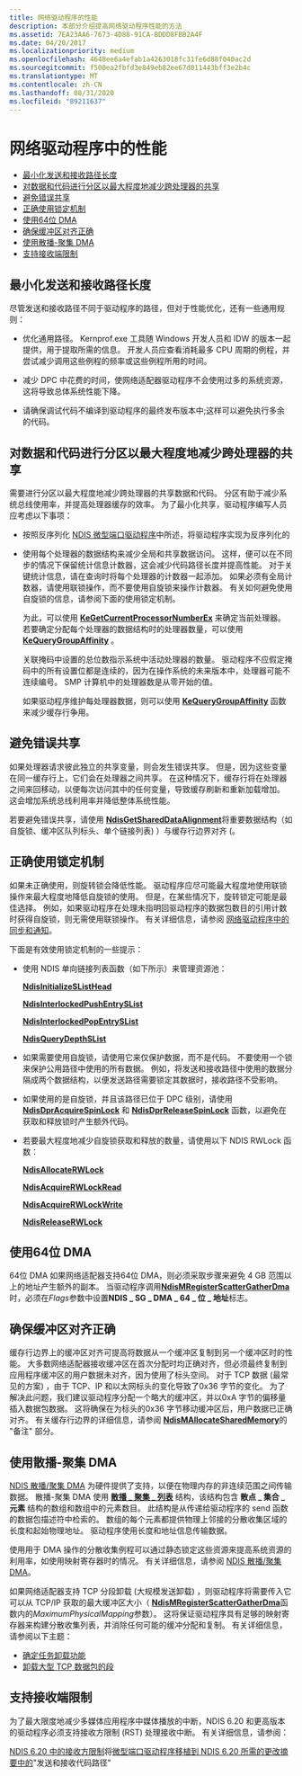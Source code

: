 ```yaml
---
title: 网络驱动程序的性能
description: 本部分介绍提高网络驱动程序性能的方法
ms.assetid: 7EA23AA6-7673-4D88-91CA-BDDD8FBB2A4F
ms.date: 04/20/2017
ms.localizationpriority: medium
ms.openlocfilehash: 4648ee6a4efab1a4263018fc31fe6d88f040ac2d
ms.sourcegitcommit: f500ea2fbfd3e849eb82ee67d011443bff3e2b4c
ms.translationtype: MT
ms.contentlocale: zh-CN
ms.lasthandoff: 08/31/2020
ms.locfileid: "89211637"
---
```

# <a name="performance-in-network-drivers"></a>网络驱动程序中的性能


-   [最小化发送和接收路径长度](#minimizing-send-and-receive-path-length)
-   [对数据和代码进行分区以最大程度地减少跨处理器的共享](#partitioning-data-and-code-to-minimize-sharing-across-processors)
-   [避免错误共享](#avoiding-false-sharing)
-   [正确使用锁定机制](#using-locking-mechanisms-properly)
-   [使用64位 DMA](#using-64-bit-dma)
-   [确保缓冲区对齐正确](#ensuring-proper-buffer-alignment)
-   [使用散播-聚集 DMA](#using-scatter-gather-dma)
-   [支持接收端限制](#supporting-receive-side-throttle)

## <a name="minimizing-send-and-receive-path-length"></a>最小化发送和接收路径长度


尽管发送和接收路径不同于驱动程序的路径，但对于性能优化，还有一些通用规则：

-   优化通用路径。 Kernprof.exe 工具随 Windows 开发人员和 IDW 的版本一起提供，用于提取所需的信息。 开发人员应查看消耗最多 CPU 周期的例程，并尝试减少调用这些例程的频率或这些例程所用的时间。

-   减少 DPC 中花费的时间，使网络适配器驱动程序不会使用过多的系统资源，这将导致总体系统性能下降。

-   请确保调试代码不编译到驱动程序的最终发布版本中;这样可以避免执行多余的代码。

## <a name="partitioning-data-and-code-to-minimize-sharing-across-processors"></a>对数据和代码进行分区以最大程度地减少跨处理器的共享


需要进行分区以最大程度地减少跨处理器的共享数据和代码。 分区有助于减少系统总线使用率，并提高处理器缓存的效率。 为了最小化共享，驱动程序编写人员应考虑以下事项：

-   按照反序列化 [NDIS 微型端口驱动程序](deserialized-ndis-miniport-drivers.md)中所述，将驱动程序实现为反序列化的

-   使用每个处理器的数据结构来减少全局和共享数据访问。 这样，便可以在不同步的情况下保留统计信息计数器，这会减少代码路径长度并提高性能。 对于关键统计信息，请在查询时将每个处理器的计数器一起添加。 如果必须有全局计数器，请使用联锁操作，而不要使用自旋锁来操作计数器。 有关如何避免使用自旋锁的信息，请参阅下面的使用锁定机制。

    为此，可以使用 [**KeGetCurrentProcessorNumberEx**](/windows-hardware/drivers/ddi/ntddk/nf-ntddk-kegetcurrentprocessornumberex) 来确定当前处理器。 若要确定分配每个处理器的数据结构时的处理器数量，可以使用 [**KeQueryGroupAffinity**](/windows-hardware/drivers/ddi/ntddk/nf-ntddk-kequerygroupaffinity) 。

    关联掩码中设置的总位数指示系统中活动处理器的数量。 驱动程序不应假定掩码中的所有设置位都是连续的，因为在操作系统的未来版本中，处理器可能不连续编号。 SMP 计算机中的处理器数是从零开始的值。

    如果驱动程序维护每处理器数据，则可以使用 [**KeQueryGroupAffinity**](/windows-hardware/drivers/ddi/ntddk/nf-ntddk-kequerygroupaffinity) 函数来减少缓存行争用。

## <a name="avoiding-false-sharing"></a>避免错误共享


如果处理器请求彼此独立的共享变量，则会发生错误共享。 但是，因为这些变量在同一缓存行上，它们会在处理器之间共享。 在这种情况下，缓存行将在处理器之间来回移动，以便每次访问其中的任何变量，导致缓存刷新和重新加载增加。 这会增加系统总线利用率并降低整体系统性能。

若要避免错误共享，请使用 [**NdisGetSharedDataAlignment**](/windows-hardware/drivers/ddi/ndis/nf-ndis-ndisgetshareddataalignment)将重要数据结构（如自旋锁、缓冲区队列标头、单个链接列表) ）与缓存行边界对齐 (。

## <a name="using-locking-mechanisms-properly"></a>正确使用锁定机制


如果未正确使用，则旋转锁会降低性能。 驱动程序应尽可能最大程度地使用联锁操作来最大程度地降低自旋锁的使用。 但是，在某些情况下，旋转锁定可能是最佳选择。 例如，如果驱动程序在处理未指明回驱动程序的数据包数目的引用计数时获得自旋锁，则无需使用联锁操作。 有关详细信息，请参阅 [网络驱动程序中的同步和通知](synchronization-and-notification-in-network-drivers.md)。

下面是有效使用锁定机制的一些提示：

-   使用 NDIS 单向链接列表函数（如下所示）来管理资源池：

    [**NdisInitializeSListHead**](/windows-hardware/drivers/ddi/ndis/nf-ndis-ndisinitializeslisthead)

    [**NdisInterlockedPushEntrySList**](/windows-hardware/drivers/ddi/ndis/nf-ndis-ndisinterlockedpushentryslist)

    [**NdisInterlockedPopEntrySList**](/windows-hardware/drivers/ddi/ndis/nf-ndis-ndisinterlockedpopentryslist)

    [**NdisQueryDepthSList**](/windows-hardware/drivers/ddi/ndis/nf-ndis-ndisquerydepthslist)

-   如果需要使用自旋锁，请使用它来仅保护数据，而不是代码。 不要使用一个锁来保护公用路径中使用的所有数据。 例如，将发送和接收路径中使用的数据分隔成两个数据结构，以便发送路径需要锁定其数据时，接收路径不受影响。

-   如果使用的是自旋锁，并且该路径已位于 DPC 级别，请使用 [**NdisDprAcquireSpinLock**](/windows-hardware/drivers/ddi/ndis/nf-ndis-ndisdpracquirespinlock) 和 [**NdisDprReleaseSpinLock**](/windows-hardware/drivers/ddi/ndis/nf-ndis-ndisdprreleasespinlock) 函数，以避免在获取和释放锁时产生额外代码。

-   若要最大程度地减少自旋锁获取和释放的数量，请使用以下 NDIS RWLock 函数：

    [**NdisAllocateRWLock**](/windows-hardware/drivers/ddi/ndis/nf-ndis-ndisallocaterwlock)

    [**NdisAcquireRWLockRead**](/windows-hardware/drivers/ddi/ndis/nf-ndis-ndisacquirerwlockread)

    [**NdisAcquireRWLockWrite**](/windows-hardware/drivers/ddi/ndis/nf-ndis-ndisacquirerwlockwrite)

    [**NdisReleaseRWLock**](/windows-hardware/drivers/ddi/ndis/nf-ndis-ndisreleaserwlock)

## <a name="using-64-bit-dma"></a>使用64位 DMA


64位 DMA 如果网络适配器支持64位 DMA，则必须采取步骤来避免 4 GB 范围以上的地址产生额外的副本。 当驱动程序调用[**NdisMRegisterScatterGatherDma**](/windows-hardware/drivers/ddi/ndis/nf-ndis-ndismregisterscattergatherdma)时，必须在*Flags*参数中设置**NDIS \_ SG \_ DMA \_ 64 \_ 位 \_ 地址**标志。

## <a name="ensuring-proper-buffer-alignment"></a>确保缓冲区对齐正确


缓存行边界上的缓冲区对齐可提高将数据从一个缓冲区复制到另一个缓冲区时的性能。 大多数网络适配器接收缓冲区在首次分配时均正确对齐，但必须最终复制到应用程序缓冲区的用户数据未对齐，因为使用了标头空间。 对于 TCP 数据 (最常见的方案) ，由于 TCP、IP 和以太网标头的变化导致了0x36 字节的变化。 为了解决此问题，我们建议驱动程序分配一个略大的缓冲区，并以0xA 字节的偏移量插入数据包数据。 这将确保在为标头的0x36 字节移动缓冲区后，用户数据已正确对齐。 有关缓存行边界的详细信息，请参阅 [**NdisMAllocateSharedMemory**](/windows-hardware/drivers/ddi/ndis/nf-ndis-ndismallocatesharedmemory)的 "备注" 部分。

## <a name="using-scatter-gather-dma"></a>使用散播-聚集 DMA


[NDIS 散播/聚集 DMA](ndis-scatter-gather-dma.md) 为硬件提供了支持，以便在物理内存的非连续范围之间传输数据。 散播-聚集 DMA 使用 [**散播 \_ 聚集 \_ 列表**](/windows-hardware/drivers/ddi/wdm/ns-wdm-_scatter_gather_list) 结构，该结构包含 **散点 \_ 集合 \_ 元素** 结构的数组和数组中的元素数目。 此结构是从传递给驱动程序的 send 函数的数据包描述符中检索的。 数组的每个元素都提供物理上邻接的分散收集区域的长度和起始物理地址。 驱动程序使用长度和地址信息传输数据。

使用用于 DMA 操作的分散收集例程可以通过静态锁定这些资源来提高系统资源的利用率，如使用映射寄存器时的情况。 有关详细信息，请参阅 [NDIS 散播/聚集 DMA](ndis-scatter-gather-dma.md)。

如果网络适配器支持 TCP 分段卸载 (大规模发送卸载) ，则驱动程序将需要传入它可以从 TCP/IP 获取的最大缓冲区大小（ [**NdisMRegisterScatterGatherDma**](/windows-hardware/drivers/ddi/ndis/nf-ndis-ndismregisterscattergatherdma)函数内的*MaximumPhysicalMapping*参数）。 这将保证驱动程序具有足够的映射寄存器来构建分散收集列表，并消除任何可能的缓冲分配和复制。 有关详细信息，请参阅以下主题：

- [确定任务卸载功能](determining-task-offload-capabilities.md)
- [卸载大型 TCP 数据包的段](offloading-the-segmentation-of-large-tcp-packets.md)

## <a name="supporting-receive-side-throttle"></a>支持接收端限制


为了最大限度地减少多媒体应用程序中媒体播放的中断，NDIS 6.20 和更高版本的驱动程序必须支持接收方限制 (RST) 处理接收中断。 有关详细信息，请参阅：

[NDIS 6.20 中的接收方限制](receive-side-throttle-in-ndis-6-20.md)将[微型端口驱动程序移植到 NDIS 6.20 所需的更改摘要中的](summary-of-changes-required-to-port-a-miniport-driver-to-ndis-6-20.md)"发送和接收代码路径"
 

